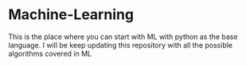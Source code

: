 # Machine-Learning
This is the place where you can start with ML with python as the base language.
I will be keep updating this repository with all the possible algorithms covered in ML
